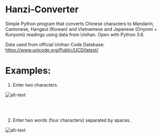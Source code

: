 # Hanzi-Converter
Simple Python program that converts Chinese characters to Mandarin, Cantonese, Hangeul (Korean) and Vietnamese and Japanese (Onyomi + Kunyomi) readings using data from Unihan. Open with Python 3.6.

Data used from official Unihan Code Database: https://www.unicode.org/Public/UCD/latest/

# Examples:
1. Enter two characters.

![alt-text](https://github.com/kevinwleung/Hanzi-Converter/blob/master/Images/example1.gif)

<br>
<br>

2. Enter two words (four characters) separated by spaces.

![alt-text](https://github.com/kevinwleung/Hanzi-Converter/blob/master/Images/example2.gif)
